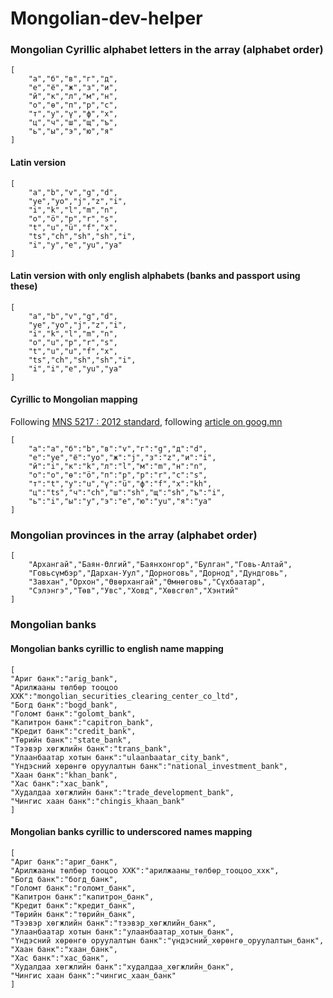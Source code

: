 # Mongolian-dev-helper


### Mongolian Cyrillic alphabet letters in the array (alphabet order)
```
[
	"а","б","в","г","д",
	"е","ё","ж","з","и",
	"й","к","л","м","н",
	"о","ө","п","р","с",
	"т","у","ү","ф","х",
	"ц","ч","ш","щ","ъ",
	"ь","ы","э","ю","я"
]
```


#### Latin version 
```
[
	"a","b","v","g","d",
	"ye","yo","j","z","i",
	"i","k","l","m","n",
	"o","ö","p","r","s",
	"t","u","ü","f","x",
	"ts","ch","sh","sh","i",
	"i","y","e","yu","ya"
]
```

#### Latin version with only english alphabets (banks and passport using these) 
```
[
	"a","b","v","g","d",
	"ye","yo","j","z","i",
	"i","k","l","m","n",
	"o","u","p","r","s",
	"t","u","u","f","x",
	"ts","ch","sh","sh","i",
	"i","i","e","yu","ya"
]
```

#### Cyrillic to Mongolian mapping
Following [MNS 5217 : 2012 standard](https://estandard.gov.mn/standard/v/4635), following [article on goog.mn](https://gogo.mn/r/101115?fbclid=IwAR3dqT9nqimcDi_VbHeJ5p7nCTEp7fbyNY4ZRPa2EZKO-jYDLLr-I4IrMzs)
```
[
	"а":"a","б":"b","в":"v","г":"g","д":"d",
	"е":"ye","ё":"yo","ж":"j","з":"z","и":"i",
	"й":"i","к":"k","л":"l","м":"m","н":"n",
	"о":"o","ө":"ö","п":"p","р":"r","с":"s",
	"т":"t","у":"u","ү":"ü","ф":"f","х":"kh",
	"ц":"ts","ч":"ch","ш":"sh","щ":"sh","ъ":"i",
	"ь":"i","ы":"y","э":"e","ю":"yu","я":"ya"
]
```

### Mongolian provinces in the array (alphabet order)
```
[
	"Архангай","Баян-Өлгий","Баянхонгор","Булган","Говь-Алтай",
	"Говьсүмбэр","Дархан-Уул","Дорноговь","Дорнод","Дундговь",
	"Завхан","Орхон","Өвөрхангай","Өмнөговь","Сүхбаатар",
	"Сэлэнгэ","Төв","Увс","Ховд","Хөвсгөл","Хэнтий"
]
```

### Mongolian banks

#### Mongolian banks cyrillic to english name mapping
```
[
"Ариг банк":"arig_bank",
"Арилжааны төлбөр тооцоо ХХК":"mongolian_securities_clearing_center_co_ltd",
"Богд банк":"bogd_bank",
"Голомт банк":"golomt_bank",
"Капитрон банк":"capitron_bank",
"Кредит банк":"credit_bank",
"Төрийн банк":"state_bank",
"Тээвэр хөгжлийн банк":"trans_bank",
"Улаанбаатар хотын банк":"ulaanbaatar_city_bank",
"Үндэсний хөрөнгө оруулалтын банк":"national_investment_bank",
"Хаан банк":"khan_bank",
"Хас банк":"xac_bank",
"Худалдаа хөгжлийн банк":"trade_development_bank",
"Чингис хаан банк":"chingis_khaan_bank"
]
```


#### Mongolian banks cyrillic to underscored names mapping
```
[
"Ариг банк":"ариг_банк",
"Арилжааны төлбөр тооцоо ХХК":"арилжааны_төлбөр_тооцоо_ххк",
"Богд банк":"богд_банк",
"Голомт банк":"голомт_банк",
"Капитрон банк":"капитрон_банк",
"Кредит банк":"кредит_банк",
"Төрийн банк":"төрийн_банк",
"Тээвэр хөгжлийн банк":"тээвэр_хөгжлийн_банк",
"Улаанбаатар хотын банк":"улаанбаатар_хотын_банк",
"Үндэсний хөрөнгө оруулалтын банк":"үндэсний_хөрөнгө_оруулалтын_банк",
"Хаан банк":"хаан_банк",
"Хас банк":"хас_банк",
"Худалдаа хөгжлийн банк":"худалдаа_хөгжлийн_банк",
"Чингис хаан банк":"чингис_хаан_банк"
]
```
